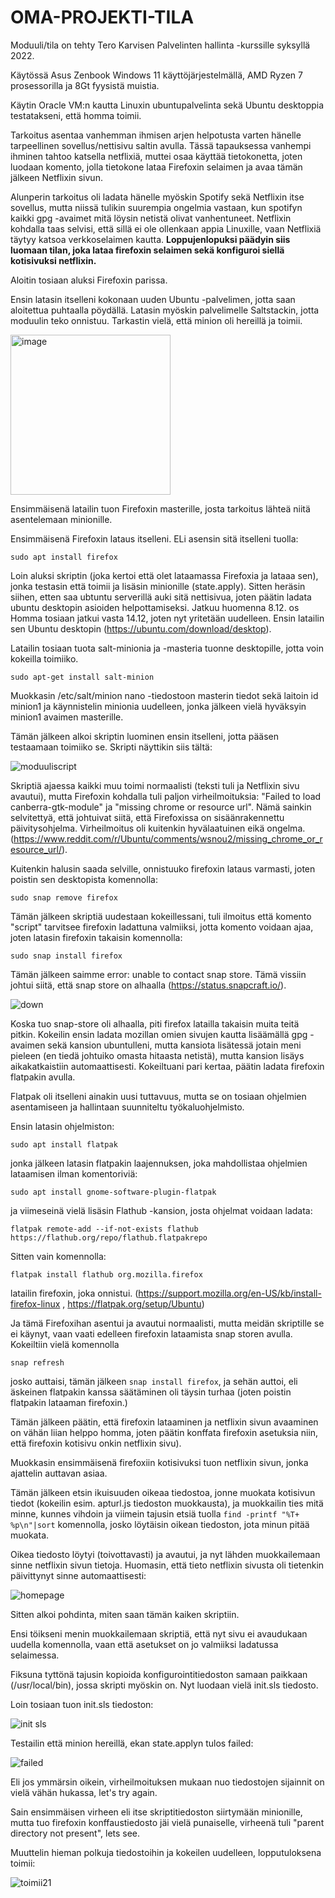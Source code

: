 # OMA-PROJEKTI-TILA

Moduuli/tila on tehty Tero Karvisen Palvelinten hallinta -kurssille syksyllä 2022. 

Käytössä Asus Zenbook Windows 11 käyttöjärjestelmällä, AMD Ryzen 7 prosessorilla ja 8Gt fyysistä muistia.

Käytin Oracle VM:n kautta Linuxin ubuntupalvelinta sekä Ubuntu desktoppia testatakseni, että homma toimii.

Tarkoitus asentaa vanhemman ihmisen arjen helpotusta varten hänelle tarpeellinen sovellus/nettisivu saltin avulla. Tässä tapauksessa vanhempi ihminen tahtoo katsella netflixiä, muttei osaa käyttää tietokonetta, joten luodaan komento, jolla tietokone lataa Firefoxin selaimen ja avaa tämän jälkeen Netflixin sivun.

Alunperin tarkoitus oli ladata hänelle myöskin Spotify sekä Netflixin itse sovellus, mutta niissä tulikin suurempia ongelmia vastaan, kun spotifyn kaikki gpg -avaimet mitä löysin netistä olivat vanhentuneet. Netflixin kohdalla taas selvisi, että sillä ei ole ollenkaan appia Linuxille, vaan Netflixiä täytyy katsoa verkkoselaimen kautta. **Loppujenlopuksi päädyin siis luomaan tilan, joka lataa firefoxin selaimen sekä konfiguroi siellä kotisivuksi netflixin.**

Aloitin tosiaan aluksi Firefoxin parissa. 

Ensin latasin itselleni kokonaan uuden Ubuntu -palvelimen, jotta saan aloitettua puhtaalla pöydällä. Latasin myöskin palvelimelle Saltstackin, jotta moduulin teko onnistuu. Tarkastin vielä, että minion oli hereillä ja toimii.

<img width="256" alt="image" src="https://user-images.githubusercontent.com/118457367/206497242-609821e4-4c47-4f44-86d5-054e049445a8.png">

Ensimmäisenä latailin tuon Firefoxin masterille, josta tarkoitus lähteä niitä asentelemaan minionille. 

Ensimmäisenä Firefoxin lataus itselleni. ELi asensin sitä itselleni tuolla:

```sudo apt install firefox```

Loin aluksi skriptin (joka kertoi että olet lataamassa Firefoxia ja lataaa sen), jonka testasin että toimii ja lisäsin minionille (state.apply). Sitten heräsin siihen, etten saa ubtuntu serverillä auki sitä nettisivua, joten päätin ladata ubuntu desktopin asioiden helpottamiseksi. Jatkuu huomenna 8.12.
os
Homma tosiaan jatkui vasta 14.12, joten nyt yritetään uudelleen. Ensin latailin sen Ubuntu desktopin (https://ubuntu.com/download/desktop). 

Latailin tosiaan tuota salt-minionia ja -masteria tuonne desktopille, jotta voin kokeilla toimiiko.

```sudo apt-get install salt-minion```

Muokkasin /etc/salt/minion nano -tiedostoon masterin tiedot sekä laitoin id minion1 ja käynnistelin minionia uudelleen, jonka jälkeen vielä hyväksyin minion1 avaimen masterille. 

Tämän jälkeen alkoi skriptin luominen ensin itselleni, jotta pääsen testaamaan toimiiko se. Skripti näyttikin siis tältä:

![moduuliscript](https://user-images.githubusercontent.com/118457367/207630810-9861abb7-63c3-4ac4-aee2-ce5925dd3439.jpg)

Skriptiä ajaessa kaikki muu toimi normaalisti (teksti tuli ja Netflixin sivu avautui), mutta Firefoxin kohdalla tuli paljon virheilmoituksia: "Failed to load canberra-gtk-module" ja "missing chrome or resource url". Nämä sainkin selvitettyä, että johtuivat siitä, että Firefoxissa on sisäänrakennettu päivitysohjelma. Virheilmoitus oli kuitenkin hyvälaatuinen eikä ongelma. (https://www.reddit.com/r/Ubuntu/comments/wsnou2/missing_chrome_or_resource_url/).

Kuitenkin halusin saada selville, onnistuuko firefoxin lataus varmasti, joten poistin sen desktopista komennolla:

```sudo snap remove firefox```

Tämän jälkeen skriptiä uudestaan kokeillessani, tuli ilmoitus että komento "script" tarvitsee firefoxin ladattuna valmiiksi, jotta komento voidaan ajaa, joten latasin firefoxin takaisin komennolla:

```sudo snap install firefox```

Tämän jälkeen saimme error: unable to contact snap store. Tämä vissiin johtui siitä, että snap store on alhaalla (https://status.snapcraft.io/).

![down](https://user-images.githubusercontent.com/118457367/207634449-a5c4efab-a2e5-479a-a211-fb7e5df06ce8.jpg)

Koska tuo snap-store oli alhaalla, piti firefox latailla takaisin muita teitä pitkin. Kokeilin ensin ladata mozillan omien sivujen kautta lisäämällä gpg -avaimen sekä kansion ubuntulleni, mutta kansiota lisätessä jotain meni pieleen (en tiedä johtuiko omasta hitaasta netistä), mutta kansion lisäys aikakatkaistiin automaattisesti. Kokeiltuani pari kertaa, päätin ladata firefoxin flatpakin avulla. 

Flatpak oli itselleni ainakin uusi tuttavuus, mutta se on tosiaan ohjelmien asentamiseen ja hallintaan suunniteltu työkaluohjelmisto. 

Ensin latasin ohjelmiston:

```sudo apt install flatpak```

jonka jälkeen latasin flatpakin laajennuksen, joka mahdollistaa ohjelmien lataamisen ilman komentoriviä:

```sudo apt install gnome-software-plugin-flatpak```

ja viimeseinä vielä lisäsin Flathub -kansion, josta ohjelmat voidaan ladata:

```flatpak remote-add --if-not-exists flathub https://flathub.org/repo/flathub.flatpakrepo```

Sitten vain komennolla:

```flatpak install flathub org.mozilla.firefox```

latailin firefoxin, joka onnistui. (https://support.mozilla.org/en-US/kb/install-firefox-linux , https://flatpak.org/setup/Ubuntu) 

Ja tämä Firefoxihan asentui ja avautui normaalisti, mutta meidän skriptille se ei käynyt, vaan vaati edelleen firefoxin lataamista snap storen avulla. Kokeiltiin vielä komennolla 

```snap refresh```

josko auttaisi, tämän jälkeen ```snap install firefox```, ja sehän auttoi, eli äskeinen flatpakin kanssa säätäminen oli täysin turhaa (joten poistin flatpakin lataaman firefoxin.)

Tämän jälkeen päätin, että firefoxin lataaminen ja netflixin sivun avaaminen on vähän liian helppo homma, joten päätin konffata firefoxin asetuksia niin, että firefoxin kotisivu onkin netflixin sivu).

Muokkasin ensimmäisenä firefoxiin kotisivuksi tuon netflixin sivun, jonka ajattelin auttavan asiaa. 

Tämän jälkeen etsin ikuisuuden oikeaa tiedostoa, jonne muokata kotisivun tiedot (kokeilin esim. apturl.js tiedoston muokkausta), ja muokkailin ties mitä minne, kunnes vihdoin ja viimein tajusin etsiä tuolla ```find -printf "%T+ %p\n"|sort``` komennolla, josko löytäisin oikean tiedoston, jota minun pitää muokata. 

Oikea tiedosto löytyi (toivottavasti) ja avautui, ja nyt lähden muokkailemaan sinne netflixin sivun tietoja. Huomasin, että tieto netflixin sivusta oli tietenkin päivittynyt sinne automaattisesti:

![homepage](https://user-images.githubusercontent.com/118457367/207673410-2473f472-3b14-4306-9072-10a557608310.jpg)

Sitten alkoi pohdinta, miten saan tämän kaiken skriptiin.

Ensi töikseni menin muokkailemaan skriptiä, että nyt sivu ei avaudukaan uudella komennolla, vaan että asetukset on jo valmiiksi ladatussa selaimessa.

Fiksuna tyttönä tajusin kopioida konfigurointitiedoston samaan paikkaan (/usr/local/bin), jossa skripti myöskin on. Nyt luodaan vielä init.sls tiedosto. 

Loin tosiaan tuon init.sls tiedoston:

![init sls](https://user-images.githubusercontent.com/118457367/207692683-9b71760c-8c70-4193-a8c9-7a1b8bd89564.jpg)

Testailin että minion hereillä, ekan state.applyn tulos failed:

![failed](https://user-images.githubusercontent.com/118457367/207692794-8d00ba10-395b-4048-8bbf-8cedb8760a1c.jpg)

Eli jos ymmärsin oikein, virheilmoituksen mukaan nuo tiedostojen sijainnit on vielä vähän hukassa, let's try again. 

Sain ensimmäisen virheen eli itse skriptitiedoston siirtymään minionille, mutta tuo firefoxin konffaustiedosto jäi vielä punaiselle, virheenä tuli "parent directory not present", lets see. 

Muuttelin hieman polkuja tiedostoihin ja kokeilen uudelleen, lopputuloksena toimii:

![toimii21](https://user-images.githubusercontent.com/118457367/207697087-f7820862-59ea-4c45-9a1a-be2aeeebba1f.jpg)

